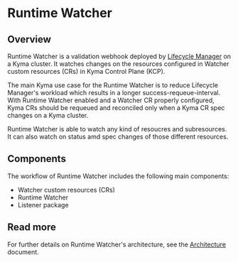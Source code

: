 
# Runtime Watcher

## Overview

Runtime Watcher is a validation webhook deployed by [Lifecycle Manager](https://github.com/kyma-project/lifecycle-manager) on a Kyma cluster. It watches changes on the resources configured in Watcher custom resources (CRs) in Kyma Control Plane (KCP).

The main Kyma use case for the Runtime Watcher is to reduce Lifecycle Manager's workload which results in a longer success-requeue-interval. With Runtime Watcher enabled and a Watcher CR properly configured, Kyma CRs should be requeued and reconciled only when a Kyma CR spec changes on a Kyma cluster.

Runtime Watcher is able to watch any kind of resoucres and subresources. It can also watch on status amd spec changes of those different resources.

## Components

The workflow of Runtime Watcher includes the following main components:

- Watcher custom resources (CRs)
- Runtime Watcher
- Listener package

## Read more

For further details on Runtime Watcher's architecture, see the [Architecture](./docs/01-architecture.md) document.
